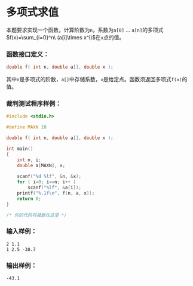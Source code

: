 # 多项式求值
本题要求实现一个函数，计算阶数为`n`，系数为`a[0]` ... `a[n]`的多项式$f(x)=\sum_{i=0}^n\ (a[i]\times x^i)$在`x`点的值。

### 函数接口定义：
```c
double f( int n, double a[], double x );
```
其中`n`是多项式的阶数，`a[]`中存储系数，`x`是给定点。函数须返回多项式`f(x)`的值。

### 裁判测试程序样例：
```c
#include <stdio.h>

#define MAXN 10

double f( int n, double a[], double x );

int main()
{
    int n, i;
    double a[MAXN], x;
    
    scanf("%d %lf", &n, &x);
    for ( i=0; i<=n; i++ )
        scanf("%lf", &a[i]);
    printf("%.1f\n", f(n, a, x));
    return 0;
}

/* 你的代码将被嵌在这里 */
```
### 输入样例：
```
2 1.1
1 2.5 -38.7
```
### 输出样例：
```
-43.1
```